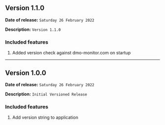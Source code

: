 ## Version 1.1.0

**Date of release:** `Saturday 26 February 2022`

**Description:** `Version 1.1.0`

### Included features
1. Added version check against dmo-monitor.com on startup

---

## Version 1.0.0

**Date of release:** `Saturday 26 February 2022`

**Description:** `Initial Versioned Release`

### Included features
1. Add version string to application
